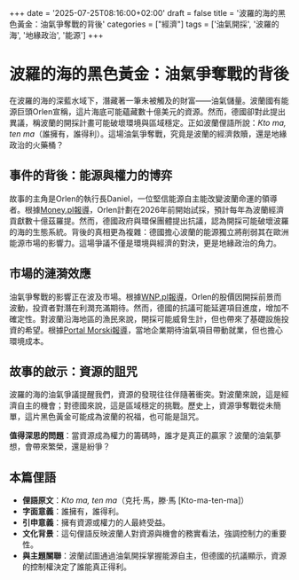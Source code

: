 +++
date = '2025-07-25T08:16:00+02:00'
draft = false
title = '波羅的海的黑色黃金：油氣爭奪戰的背後'
categories = ["經濟"]
tags = ['油氣開採', '波羅的海', '地緣政治', '能源']
+++

# 波羅的海的黑色黃金：油氣爭奪戰的背後

在波羅的海的深藍水域下，潛藏著一筆未被觸及的財富——油氣儲量。波蘭國有能源巨頭Orlen宣稱，這片海底可能蘊藏數十億美元的資源。然而，德國卻對此提出異議，稱波蘭的開採計畫可能破壞環境與區域穩定。正如波蘭俚語所說：*Kto ma, ten ma*（誰擁有，誰得利）。這場油氣爭奪戰，究竟是波蘭的經濟救贖，還是地緣政治的火藥桶？

## 事件的背後：能源與權力的博弈

故事的主角是Orlen的執行長Daniel，一位堅信能源自主能改變波蘭命運的領導者。根據[Money.pl報導](https://www.google.com/url?sa=E&q=https://www.money.pl/gospodarka/rusza-wyscig-o-bogate-zloza-na-baltyku-orlen-w-grze-niemcy-zglaszaja-pretensje-7181692628847200a.html)，Orlen計劃在2026年前開始試採，預計每年為波蘭經濟貢獻數十億茲羅提。然而，德國政府與環保團體提出抗議，認為開採可能破壞波羅的海的生態系統。背後的真相更為複雜：德國擔心波蘭的能源獨立將削弱其在歐洲能源市場的影響力。這場爭議不僅是環境與經濟的對決，更是地緣政治的角力。

## 市場的漣漪效應

油氣爭奪戰的影響正在波及市場。根據[WNP.pl報導](https://www.google.com/url?sa=E&q=https://www.wnp.pl/rynki/niemcy-oburzeni-ws-ropy-w-polsce-berlin-zabral-glos,967309.html)，Orlen的股價因開採前景而波動，投資者對潛在利潤充滿期待。然而，德國的抗議可能延遲項目進度，增加不確定性。對波蘭沿海地區的漁民來說，開採可能威脅生計，但也帶來了基礎設施投資的希望。根據[Portal Morski報導](https://www.google.com/url?sa=E&q=https://www.portalmorski.pl/offshore/58610-polnocna-izba-gospodarcza-w-szczecinie-o-odkryciu-zloza-ropy-i-gazu-na-baltyku)，當地企業期待油氣項目帶動就業，但也擔心環境成本。

## 故事的啟示：資源的詛咒

波羅的海的油氣爭議提醒我們，資源的發現往往伴隨著衝突。對波蘭來說，這是經濟自主的機會；對德國來說，這是區域穩定的挑戰。歷史上，資源爭奪戰從未簡單，這片黑色黃金可能成為波蘭的祝福，也可能是詛咒。

**值得深思的問題**：當資源成為權力的籌碼時，誰才是真正的贏家？波蘭的油氣夢想，會帶來繁榮，還是紛爭？

## 本篇俚語

- **俚語原文**：*Kto ma, ten ma*（克托·馬，滕·馬 [Kto-ma-ten-ma]）  
- **字面意義**：誰擁有，誰得利。  
- **引申意義**：擁有資源或權力的人最終受益。  
- **文化背景**：這句俚語反映波蘭人對資源與機會的務實看法，強調控制力的重要性。  
- **與主題關聯**：波蘭試圖通過油氣開採掌握能源自主，但德國的抗議顯示，資源的控制權決定了誰能真正得利。

